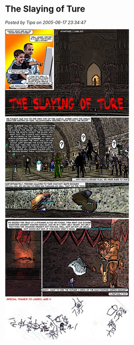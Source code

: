 # The Slaying of Ture

*Posted by Tipa on 2005-06-17 23:34:47*

![](../uploads/2009/01/2005-06-17-the-slaying-of-ture.jpg)

